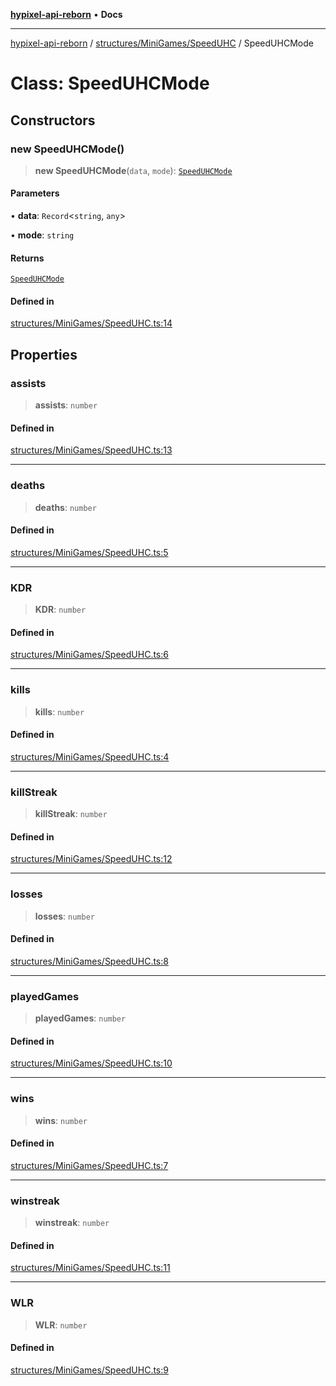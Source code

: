 [**hypixel-api-reborn**](../../../../README.md) • **Docs**

***

[hypixel-api-reborn](../../../../modules.md) / [structures/MiniGames/SpeedUHC](../README.md) / SpeedUHCMode

# Class: SpeedUHCMode

## Constructors

### new SpeedUHCMode()

> **new SpeedUHCMode**(`data`, `mode`): [`SpeedUHCMode`](SpeedUHCMode.md)

#### Parameters

• **data**: `Record`\<`string`, `any`\>

• **mode**: `string`

#### Returns

[`SpeedUHCMode`](SpeedUHCMode.md)

#### Defined in

[structures/MiniGames/SpeedUHC.ts:14](https://github.com/Kathund/REBORN-docs-TEST/blob/226e7f6a62bb6bca87ef0828ac84e9098d59f860/src/structures/MiniGames/SpeedUHC.ts#L14)

## Properties

### assists

> **assists**: `number`

#### Defined in

[structures/MiniGames/SpeedUHC.ts:13](https://github.com/Kathund/REBORN-docs-TEST/blob/226e7f6a62bb6bca87ef0828ac84e9098d59f860/src/structures/MiniGames/SpeedUHC.ts#L13)

***

### deaths

> **deaths**: `number`

#### Defined in

[structures/MiniGames/SpeedUHC.ts:5](https://github.com/Kathund/REBORN-docs-TEST/blob/226e7f6a62bb6bca87ef0828ac84e9098d59f860/src/structures/MiniGames/SpeedUHC.ts#L5)

***

### KDR

> **KDR**: `number`

#### Defined in

[structures/MiniGames/SpeedUHC.ts:6](https://github.com/Kathund/REBORN-docs-TEST/blob/226e7f6a62bb6bca87ef0828ac84e9098d59f860/src/structures/MiniGames/SpeedUHC.ts#L6)

***

### kills

> **kills**: `number`

#### Defined in

[structures/MiniGames/SpeedUHC.ts:4](https://github.com/Kathund/REBORN-docs-TEST/blob/226e7f6a62bb6bca87ef0828ac84e9098d59f860/src/structures/MiniGames/SpeedUHC.ts#L4)

***

### killStreak

> **killStreak**: `number`

#### Defined in

[structures/MiniGames/SpeedUHC.ts:12](https://github.com/Kathund/REBORN-docs-TEST/blob/226e7f6a62bb6bca87ef0828ac84e9098d59f860/src/structures/MiniGames/SpeedUHC.ts#L12)

***

### losses

> **losses**: `number`

#### Defined in

[structures/MiniGames/SpeedUHC.ts:8](https://github.com/Kathund/REBORN-docs-TEST/blob/226e7f6a62bb6bca87ef0828ac84e9098d59f860/src/structures/MiniGames/SpeedUHC.ts#L8)

***

### playedGames

> **playedGames**: `number`

#### Defined in

[structures/MiniGames/SpeedUHC.ts:10](https://github.com/Kathund/REBORN-docs-TEST/blob/226e7f6a62bb6bca87ef0828ac84e9098d59f860/src/structures/MiniGames/SpeedUHC.ts#L10)

***

### wins

> **wins**: `number`

#### Defined in

[structures/MiniGames/SpeedUHC.ts:7](https://github.com/Kathund/REBORN-docs-TEST/blob/226e7f6a62bb6bca87ef0828ac84e9098d59f860/src/structures/MiniGames/SpeedUHC.ts#L7)

***

### winstreak

> **winstreak**: `number`

#### Defined in

[structures/MiniGames/SpeedUHC.ts:11](https://github.com/Kathund/REBORN-docs-TEST/blob/226e7f6a62bb6bca87ef0828ac84e9098d59f860/src/structures/MiniGames/SpeedUHC.ts#L11)

***

### WLR

> **WLR**: `number`

#### Defined in

[structures/MiniGames/SpeedUHC.ts:9](https://github.com/Kathund/REBORN-docs-TEST/blob/226e7f6a62bb6bca87ef0828ac84e9098d59f860/src/structures/MiniGames/SpeedUHC.ts#L9)
